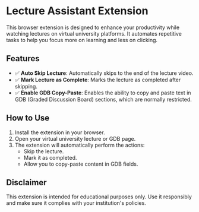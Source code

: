 # Lecture Assistant Extension

This browser extension is designed to enhance your productivity while watching lectures on virtual university platforms. It automates repetitive tasks to help you focus more on learning and less on clicking.

## Features

- ✅ **Auto Skip Lecture**: Automatically skips to the end of the lecture video.
- ✅ **Mark Lecture as Complete**: Marks the lecture as completed after skipping.
- ✅ **Enable GDB Copy-Paste**: Enables the ability to copy and paste text in GDB (Graded Discussion Board) sections, which are normally restricted.

## How to Use

1. Install the extension in your browser.
2. Open your virtual university lecture or GDB page.
3. The extension will automatically perform the actions:
   - Skip the lecture.
   - Mark it as completed.
   - Allow you to copy-paste content in GDB fields.

## Disclaimer

This extension is intended for educational purposes only. Use it responsibly and make sure it complies with your institution's policies.

